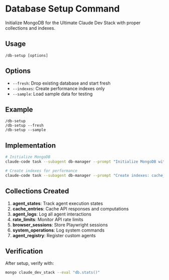 # Database Setup Command

Initialize MongoDB for the Ultimate Claude Dev Stack with proper collections and indexes.

## Usage
```
/db-setup [options]
```

## Options
- `--fresh`: Drop existing database and start fresh
- `--indexes`: Create performance indexes only
- `--sample`: Load sample data for testing

## Example
```
/db-setup
/db-setup --fresh
/db-setup --sample
```

## Implementation
```bash
# Initialize MongoDB
claude-code task --subagent db-manager --prompt "Initialize MongoDB with collections: agent_states, cache_entries, agent_logs, rate_limits, browser_sessions, system_operations, agent_registry"

# Create indexes for performance
claude-code task --subagent db-manager --prompt "Create indexes: cache_entries(key,expires_at), agent_logs(timestamp,agent), agent_states(session_id,chain_position)"
```

## Collections Created
1. **agent_states**: Track agent execution states
2. **cache_entries**: Cache API responses and computations
3. **agent_logs**: Log all agent interactions
4. **rate_limits**: Monitor API rate limits
5. **browser_sessions**: Store Playwright sessions
6. **system_operations**: Log system commands
7. **agent_registry**: Register custom agents

## Verification
After setup, verify with:
```bash
mongo claude_dev_stack --eval "db.stats()"
```